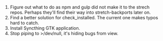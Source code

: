 1. Figure out what to do as npm and gulp did not make it to the strech repos.
   Perhaps they'll find their way into stretch-backports later on.
2. Find a better solution for check_installed. The current one makes typos hard
   to catch.
3. Install Syncthing GTK application.
4. Stop piping to >/dev/null, it's hiding bugs from view.
